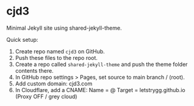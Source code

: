 cjd3
========
Minimal Jekyll site using shared-jekyll-theme.

Quick setup:
1. Create repo named `cjd3` on GitHub.
2. Push these files to the repo root.
3. Create a repo called `shared-jekyll-theme` and push the theme folder contents there.
4. In GitHub repo settings > Pages, set source to main branch / (root).
5. Add custom domain: cjd3.com
6. In Cloudflare, add a CNAME: Name = @  Target = letstrygg.github.io  (Proxy OFF / grey cloud)
